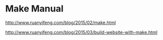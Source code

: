 # Make Manual

<http://www.ruanyifeng.com/blog/2015/02/make.html>

<http://www.ruanyifeng.com/blog/2015/03/build-website-with-make.html>
